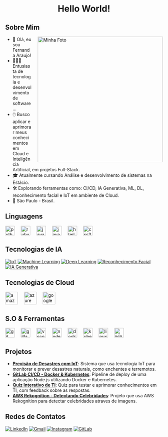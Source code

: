 <h1 align="center">Hello World!</h1>

## Sobre Mim

<div>
  <img src="https://www.shutterstock.com/shutterstock/videos/1108397841/thumb/1.jpg?ip=x480" alt="Minha Foto" width="400" align="right" style="margin-left: 20px;" />
  <ul>
    <li>👋 Olá, eu sou Fernanda Araujo!</li>
    <li>👩🏻‍💻 Entusiasta de tecnologia e desenvolvimento de software...</li>
    <li>🖱️ Busco aplicar e aprimorar meus conhecimentos em Cloud e Inteligência Artificial, em projetos Full-Stack.</li>
    <li>🎓 Atualmente cursando Análise e desenvolvimento de sistemas na Estácio.</li>
    <li>🛠️ Explorando ferramentas como: CI/CD, IA Generativa, ML, DL, reconhecimento facial e IoT em ambiente de Cloud.</li>
    <li>📍 São Paulo - Brasil.</li>
  </ul>
</div>

## Linguagens
<div align="left">
  <img src="https://cdn.jsdelivr.net/gh/devicons/devicon/icons/python/python-original.svg" height="30" alt="python logo"  />
  <img width="12" />
  <img src="https://cdn.jsdelivr.net/gh/devicons/devicon/icons/ruby/ruby-original.svg" height="30" alt="ruby logo"  />
  <img width="12" />
  <img src="https://cdn.jsdelivr.net/gh/devicons/devicon/icons/java/java-original.svg" height="30" alt="java logo"  />
  <img width="12" />
  <img src="https://skillicons.dev/icons?i=js" height="30" alt="javascript logo"  />
  <img width="12" />
  <img src="https://skillicons.dev/icons?i=html" height="30" alt="html5 logo"  />
  <img width="12" />
  <img src="https://skillicons.dev/icons?i=css" height="30" alt="css3 logo"  />
  <img width="12" />
</div>

## Tecnologias de IA

[![IoT](https://img.shields.io/badge/IoT-FFC0CB?style=for-the-badge&logoColor=white)](https://www.google.com/search?q=Internet+das+Coisas)
[![Machine Learning](https://img.shields.io/badge/Machine%20Learning-FFC0CB?style=for-the-badge&logoColor=white)](https://www.google.com/search?q=Machine+Learning)
[![Deep Learning](https://img.shields.io/badge/Deep%20Learning-FFC0CB?style=for-the-badge&logoColor=white)](https://www.google.com/search?q=Deep+Learning)
[![Reconhecimento Facial](https://img.shields.io/badge/Reconhecimento%20Facial-FFC0CB?style=for-the-badge&logoColor=white)](https://www.google.com/search?q=Reconhecimento+Facial)
[![IA Generativa](https://img.shields.io/badge/IA%20Generativa-FFC0CB?style=for-the-badge&logoColor=white)](https://www.google.com/search?q=IA+Generativa)

## Tecnologias de Cloud

<div align="left">
  <img src="https://skillicons.dev/icons?i=aws" height="40" alt="amazonwebservices logo"  />
  <img width="12" />
  <img src="https://skillicons.dev/icons?i=azure" height="40" alt="azure logo"  />
  <img width="12" />
  <img src="https://skillicons.dev/icons?i=gcp" height="40" alt="googlecloud logo"  />
</div>


## S.O & Ferramentas
<div align="left">
  <img src="https://cdn.jsdelivr.net/gh/devicons/devicon/icons/git/git-original.svg" height="30" alt="git logo"  />
  <img width="12" />
  <img src="https://cdn.jsdelivr.net/gh/devicons/devicon/icons/gitlab/gitlab-original.svg" height="30" alt="gitlab logo"  />
  <img width="12" />
  <img src="https://cdn.jsdelivr.net/gh/devicons/devicon/icons/vscode/vscode-original.svg" height="30" alt="vscode logo"  />
  <img width="12" />
  <img src="https://cdn.jsdelivr.net/gh/devicons/devicon/icons/nodejs/nodejs-original.svg" height="30" alt="nodejs logo"  />
  <img width="12" />
  <img src="https://cdn.jsdelivr.net/gh/devicons/devicon/icons/docker/docker-original.svg" height="30" alt="docker logo"  />
  <img width="12" />
  <img src="https://cdn.simpleicons.org/kubernetes/326CE5" height="30" alt="kubernetes logo"  />
  <img width="12" />
  <img src="https://cdn.jsdelivr.net/gh/devicons/devicon/icons/linux/linux-original.svg" height="30" alt="linux logo"  />
  <img width="12" />
  <img src="https://cdn.jsdelivr.net/gh/devicons/devicon/icons/windows8/windows8-original.svg" height="30" alt="windows8 logo"  />
</div>

## Projetos 

- **[Previsão de Desastres com IoT](https://github.com/AraujoTech1/Projeto-IoT-Previsao-Desastres)**: Sistema que usa tecnologia IoT para monitorar e prever desastres naturais, como enchentes e terremotos.
- **[GitLab CI/CD - Docker & Kubernetes](https://github.com/AraujoTech1/GitLabCICD-Docker-Kubernetes)**: Pipeline de deploy de uma aplicação Node.js utilizando Docker e Kubernetes.
- **[Quiz Interativo de TI](https://github.com/AraujoTech1/quiz-interativo-ti)**: Quiz para testar e aprimorar conhecimentos em TI, com feedback sobre as respostas.
- **[AWS Rekognition - Detectando Celebridades](https://github.com/AraujoTech1/aws-rekognition-detectando-celebridades)**: Projeto que usa AWS Rekognition para detectar celebridades atraves de imagens.

## Redes de Contatos

[![LinkedIn](https://img.shields.io/badge/LinkedIn-9370DB?style=for-the-badge&logo=linkedin&logoColor=white&labelColor=9370DB)](https://www.linkedin.com/in/fernandaaraujo1)
[![Gmail](https://img.shields.io/badge/Gmail-9370DB?style=for-the-badge&logo=gmail&logoColor=white&labelColor=9370DB)](mailto:xfernandaaraujo@gmail.com)
[![Instagram](https://img.shields.io/badge/Instagram-9370DB?style=for-the-badge&logo=instagram&logoColor=white&labelColor=9370DB)](https://www.instagram.com/AraujoTech1)
[![GitLab](https://img.shields.io/badge/GitLab-9370DB?style=for-the-badge&logo=gitlab&logoColor=white&labelColor=9370DB)](https://gitlab.com/xfernandaaraujo)


